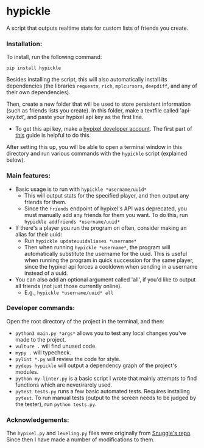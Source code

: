 # hypickle

A script that outputs realtime stats for custom lists of friends you create.

### Installation:

To install, run the following command:

`pip install hypickle`

Besides installing the script, this will also automatically install its dependencies (the libraries `requests`,
`rich`, `mplcursors`, `deepdiff`, and any of their own dependencies).

Then, create a new folder that will be used to store persistent information (such as friends lists you create).
In this folder, make a textfile called 'api-key.txt', and paste your hypixel api key as the first line.
  - To get this api key, make a [hypixel developer account](https://developer.hypixel.net/).
    The first part of [this](https://gist.github.com/camnwalter/c0156c68b1e2a21ec0b084c6f04b63f0#how-to-get-a-new-api-key-after-the-hypixel-api-changes)
    guide is helpful to do this.

After setting this up, you will be able to open a terminal window in this directory and run various commands
with the `hypickle` script (explained below).

### Main features:

- Basic usage is to run with `hypickle *username/uuid*`
  - This will output stats for the specified player, and then output any friends for them.
  - Since the `friends` endpoint of hypixel's API was deprecated, you must manually add any friends for them you want.
    To do this, run `hypickle addfriends *username/uuid*`
- If there's a player you run the program on often, consider making an alias for their uuid:
  - Run `hypickle updateuuidaliases *username*`
  - Then when running `hypickle *username*`, the program will automatically substitute the username for the uuid.
    This is useful when running the program in quick succession for the same player, since the hypixel api forces a cooldown
    when sending in a username instead of a uuid.
- You can also add an optional argument called 'all', if you'd like to output all friends (not just those currently online).
  - E.g., `hypickle *username/uuid* all`

### Developer commands:

Open the root directory of the project in the terminal, and then:
  - `python3 main.py *args*` allows you to test any local changes you've made to the project.
  - `vulture .` will find unused code.
  - `mypy .` will typecheck.
  - `pylint *.py` will review the code for style.
  - `pydeps hypickle` will output a dependency graph of the project's modules.
  - `python my-linter.py` is a basic script I wrote that mainly attempts to find functions which are never/rarely used.
  - `pytest tests.py` runs a few basic automated tests. Requires installing `pytest`. To run manual tests (output to
    the screen needs to be judged by the tester), run `python tests.py`.

### Acknowledgements:

The `hypixel.py` and `leveling.py` files were originally from [Snuggle's repo](https://github.com/Snuggle/hypixel.py/). Since then I have made a number of modifications to them.